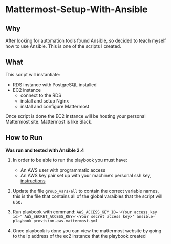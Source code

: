 # Mattermost-Setup-With-Ansible

## Why
After looking for automation tools found Ansible, so decided to teach myself how to use Ansible. This is one of the scripts I created.

## What
This script will instantiate:
- RDS instance with PostgreSQL installed
- EC2 instance
    - connect to the RDS 
    - install and setup Nginx
    - install and configure Mattermost
    
Once script is done the EC2 instance will be hosting your personal Mattermost site. Mattermost is like Slack.

## How to Run
__Was run and tested with Ansible 2.4__

1. In order to be able to run the playbook you must have:
    - An AWS user with programmatic access
    - An AWS key pair set up with your machine’s personal ssh key, [instructions](http://docs.aws.amazon.com/AWSEC2/latest/UserGuide/ec2-key-pairs.html#how-to-generate-your-own-key-and-import-it-to-aws)

2. Update the file `group_vars/all` to contain the correct variable names, this is the file that contains all of the global varaibles that the script will use.

3. Run playbook with command:
`AWS_ACCESS_KEY_ID='<Your access key id>' AWS_SECRET_ACCESS_KEY='<Your secret access key>' ansible-playbook provision-aws-mattermost.yml`

4. Once playbook is done you can view the mattermost website by going to the ip address of the ec2 instance that the playbook created
